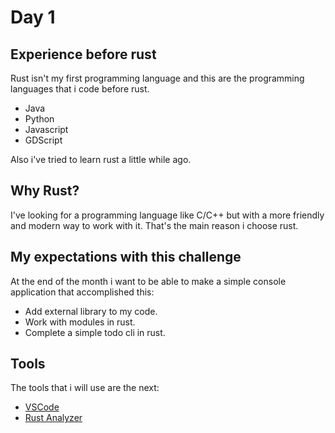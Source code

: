 # Day 1

## Experience before rust

Rust isn't my first programming language and this are the programming languages that i code before rust.

- Java
- Python
- Javascript
- GDScript

Also i've tried to learn rust a little while ago.

## Why Rust?

I've looking for a programming language like C/C++ but with a more friendly and modern way to work with it.
That's the main reason i choose rust.

## My expectations with this challenge

At the end of the month i want to be able to make a simple console application that accomplished this:

- Add external library to my code.
- Work with modules in rust.
- Complete a simple todo cli in rust.

## Tools

The tools that i will use are the next:

- [VSCode](https://code.visualstudio.com/)
- [Rust Analyzer](https://marketplace.visualstudio.com/items?itemName=rust-lang.rust-analyzer)